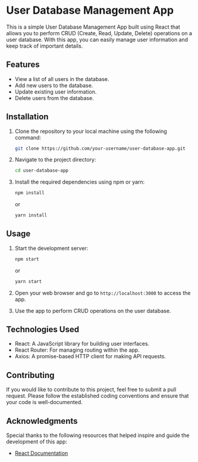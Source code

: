 # User Database Management App

This is a simple User Database Management App built using React that allows you to perform CRUD (Create, Read, Update, Delete) operations on a user database. With this app, you can easily manage user information and keep track of important details.

## Features

- View a list of all users in the database.
- Add new users to the database.
- Update existing user information.
- Delete users from the database.

## Installation

1. Clone the repository to your local machine using the following command:

   ```bash
   git clone https://github.com/your-username/user-database-app.git
   ```

2. Navigate to the project directory:

   ```bash
   cd user-database-app
   ```

3. Install the required dependencies using npm or yarn:

   ```bash
   npm install
   ```

   or

   ```bash
   yarn install
   ```

## Usage

1. Start the development server:

   ```bash
   npm start
   ```

   or

   ```bash
   yarn start
   ```

2. Open your web browser and go to `http://localhost:3000` to access the app.

3. Use the app to perform CRUD operations on the user database.

## Technologies Used

- React: A JavaScript library for building user interfaces.
- React Router: For managing routing within the app.
- Axios: A promise-based HTTP client for making API requests.


## Contributing

If you would like to contribute to this project, feel free to submit a pull request. Please follow the established coding conventions and ensure that your code is well-documented.


## Acknowledgments

Special thanks to the following resources that helped inspire and guide the development of this app:

- [React Documentation](https://reactjs.org/docs/getting-started.html)



